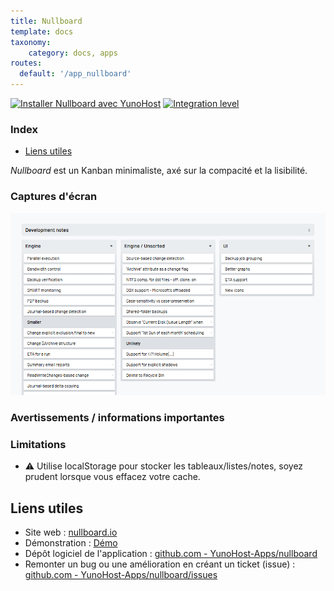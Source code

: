 ```yaml
---
title: Nullboard
template: docs
taxonomy:
    category: docs, apps
routes:
  default: '/app_nullboard'
---
```


[![Installer Nullboard avec YunoHost](https://install-app.yunohost.org/install-with-yunohost.svg)](https://install-app.yunohost.org/?app=nullboard) [![Integration level](https://dash.yunohost.org/integration/nullboard.svg)](https://dash.yunohost.org/appci/app/nullboard)

### Index

- [Liens utiles](#liens-utiles)

*Nullboard* est un Kanban minimaliste, axé sur la compacité et la lisibilité.

### Captures d'écran

![Capture d'écran de Nullboard](https://github.com/YunoHost-Apps/nullboard_ynh/blob/master/doc/screenshots/screenshot.png)

### Avertissements / informations importantes

### Limitations

* :warning: Utilise localStorage pour stocker les tableaux/listes/notes, soyez prudent lorsque vous effacez votre cache.

## Liens utiles

+ Site web : [nullboard.io](https://nullboard.io/)
+ Démonstration : [Démo](https://nullboard.io/preview)
+ Dépôt logiciel de l'application : [github.com - YunoHost-Apps/nullboard](https://github.com/YunoHost-Apps/nullboard_ynh)
+ Remonter un bug ou une amélioration en créant un ticket (issue) : [github.com - YunoHost-Apps/nullboard/issues](https://github.com/YunoHost-Apps/nullboard_ynh/issues)
